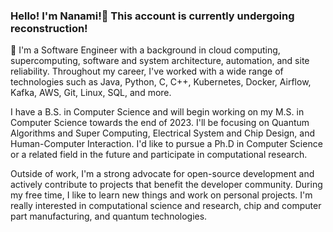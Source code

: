 
### Hello! I'm Nanami!👋 This account is currently undergoing reconstruction! 

🚀 I'm a Software Engineer with a background in cloud computing, supercomputing, software and system architecture, automation, and site reliability. Throughout my career, I've worked with a wide range of technologies such as Java, Python, C, C++, Kubernetes, Docker, Airflow, Kafka, AWS, Git, Linux, SQL, and more. 

I have a B.S. in Computer Science and will begin working on my M.S. in Computer Science towards the end of 2023. I'll be focusing on Quantum Algorithms and Super Computing, Electrical System and Chip Design, and Human-Computer Interaction. I'd like to pursue a Ph.D in Computer Science or a related field in the future and participate in computational research. 

Outside of work, I'm a strong advocate for open-source development and actively contribute to projects that benefit the developer community. During my free time, I like to learn new things and work on personal projects. I'm really interested in computational science and research, chip and computer part manufacturing, and quantum technologies.
